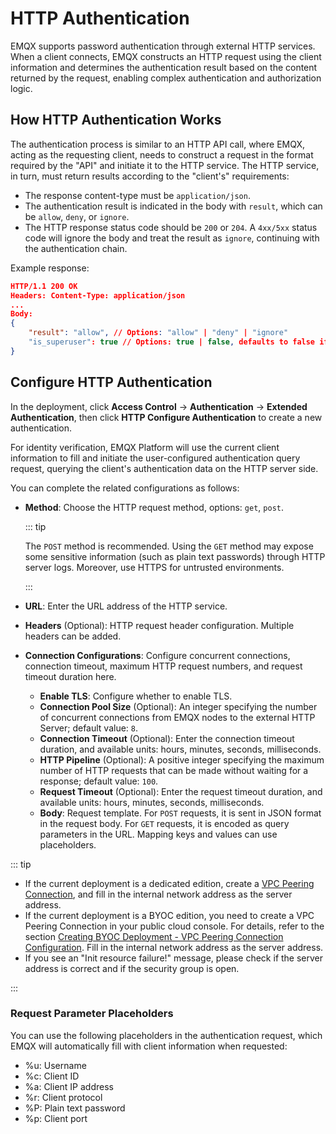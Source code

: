 # HTTP Authentication

EMQX supports password authentication through external HTTP services. When a client connects, EMQX constructs an HTTP request using the client information and determines the authentication result based on the content returned by the request, enabling complex authentication and authorization logic.

## How HTTP Authentication Works

The authentication process is similar to an HTTP API call, where EMQX, acting as the requesting client, needs to construct a request in the format required by the "API" and initiate it to the HTTP service. The HTTP service, in turn, must return results according to the "client's" requirements:

- The response content-type must be `application/json`.
- The authentication result is indicated in the body with `result`, which can be `allow`, `deny`, or `ignore`.
- The HTTP response status code should be `200` or `204`. A `4xx/5xx` status code will ignore the body and treat the result as `ignore`, continuing with the authentication chain.

Example response:

```json
HTTP/1.1 200 OK
Headers: Content-Type: application/json
...
Body:
{
    "result": "allow", // Options: "allow" | "deny" | "ignore"
    "is_superuser": true // Options: true | false, defaults to false if null
}
```

## Configure HTTP Authentication

In the deployment, click **Access Control** -> **Authentication** -> **Extended Authentication**, then click **HTTP Configure Authentication** to create a new authentication.

For identity verification, EMQX Platform will use the current client information to fill and initiate the user-configured authentication query request, querying the client's authentication data on the HTTP server side.

You can complete the related configurations as follows:

- **Method**: Choose the HTTP request method, options: `get`, `post`. 

  ::: tip

  The `POST` method is recommended. Using the `GET` method may expose some sensitive information (such as plain text passwords) through HTTP server logs. Moreover, use HTTPS for untrusted environments. 

  :::

- **URL**: Enter the URL address of the HTTP service.

- **Headers** (Optional): HTTP request header configuration. Multiple headers can be added.

- **Connection Configurations**: Configure concurrent connections, connection timeout, maximum HTTP request numbers, and request timeout duration here.

  - **Enable TLS**: Configure whether to enable TLS.
  - **Connection Pool Size** (Optional): An integer specifying the number of concurrent connections from EMQX nodes to the external HTTP Server; default value: `8`.
  - **Connection Timeout** (Optional): Enter the connection timeout duration, and available units: hours, minutes, seconds, milliseconds.
  - **HTTP Pipeline** (Optional): A positive integer specifying the maximum number of HTTP requests that can be made without waiting for a response; default value: `100`.
  - **Request Timeout** (Optional): Enter the request timeout duration, and available units: hours, minutes, seconds, milliseconds.
  - **Body**: Request template. For `POST` requests, it is sent in JSON format in the request body. For `GET` requests, it is encoded as query parameters in the URL. Mapping keys and values can use placeholders.


::: tip

- If the current deployment is a dedicated edition, create a [VPC Peering Connection](./vpc_peering.md), and fill in the internal network address as the server address.
- If the current deployment is a BYOC edition, you need to create a VPC Peering Connection in your public cloud console. For details, refer to the section [Creating BYOC Deployment - VPC Peering Connection Configuration](../create/byoc.md#vpc-peering-connection-configuration). Fill in the internal network address as the server address.
- If you see an "Init resource failure!" message, please check if the server address is correct and if the security group is open. 

:::

### Request Parameter Placeholders

You can use the following placeholders in the authentication request, which EMQX will automatically fill with client information when requested:

- %u: Username
- %c: Client ID
- %a: Client IP address
- %r: Client protocol
- %P: Plain text password
- %p: Client port
